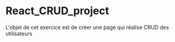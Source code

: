 # React_CRUD_project
L'objet de cet exercice est de créer une page qui réalise CRUD des utilisateurs
